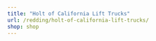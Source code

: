 ```yaml
---
title: "Holt of California Lift Trucks"
url: /redding/holt-of-california-lift-trucks/
shop: shop
---
```

